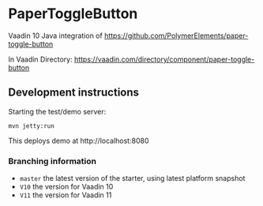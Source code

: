 # PaperToggleButton

Vaadin 10 Java integration of https://github.com/PolymerElements/paper-toggle-button

In Vaadin Directory: https://vaadin.com/directory/component/paper-toggle-button

## Development instructions

Starting the test/demo server:
```
mvn jetty:run
```

This deploys demo at http://localhost:8080

### Branching information

* `master` the latest version of the starter, using latest platform snapshot
* `V10` the version for Vaadin 10
* `V11` the version for Vaadin 11
